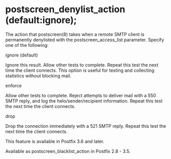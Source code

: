 # postscreen_denylist_action (default:ignore); 

 The action that postscreen(8) takes when a remote SMTP client is
permanently denylisted with the postscreen_access_list parameter.
Specify one of the following: 



 ignore (default) 

 Ignore  this result. Allow other tests to complete.  Repeat
this test the next time the client connects.
This option is useful for testing and collecting statistics
without blocking mail. 

 enforce 

 Allow other tests to complete. Reject attempts to deliver mail
with a 550 SMTP reply, and log the helo/sender/recipient information.
Repeat this test the next time the client connects. 

 drop 

 Drop the connection immediately with a 521 SMTP reply. Repeat
this test the next time the client connects. 



 This feature is available in Postfix 3.6 and later. 

 Available as postscreen_blacklist_action in Postfix 2.8 - 3.5. 


